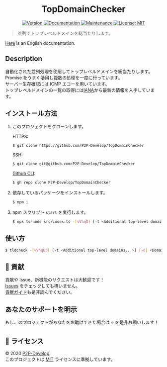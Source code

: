 <h1 align="center">TopDomainChecker</h1>

<p align="center">
  <a href="https://github.com/P2P-Develop/TopDomainChecker/blob/develop/package.json" target="_blank">
    <img alt="Version" src="https://img.shields.io/github/package-json/v/P2P-Develop/TopDomainChecker?style=flat-square">
  </a>
  <a href="https://github.com/P2P-Develop/tree/develop/docs" target="_blank">
    <img alt="Documentation" src="https://img.shields.io/badge/documentation-yes-brightgreen.svg?style=flat-square" />
  </a>
  <a href="https://github.com/P2P-Develop/TopDomainChecker/graphs/commit-activity" target="_blank">
    <img alt="Maintenance" src="https://img.shields.io/badge/Maintained%3F-yes-green.svg?style=flat-square" />
  </a>
  <a href="LICENSE" target="_blank">
    <img alt="License: MIT" src="https://img.shields.io/github/license/P2P-Develop/TopDomainChecker?style=flat-square" />
  </a>
</p>

> 並列でトップレベルドメインを総当たりします。

[Here](https://github.com/P2P-Develop/TopDomainChecker/blob/develop/README.md) is an English documentation.

## Description

自動化された並列処理を使用してトップレベルドメインを総当たりします。  
Promise をうまく活用し複数の処理を一度に行っています。  
サーバー生存確認には ICMP エコーを用いています。  
トップレベルドメインの一覧の取得には[IANA](https://data.iana.org/TLD/tlds-alpha-by-domain.txt)から最新の情報を入手しています。

## インストール方法

1. このプロジェクトをクローンします。

   HTTPS:

   ```bash
   $ git clone https://github.com/P2P-Develop/TopDomainChecker
   ```

   SSH:

   ```bash
   $ git clone git@github.com:P2P-Develop/TopDomainChecker
   ```

   [Github CLI](https://github.com/cli/cli):

   ```bash
   $ gh repo clone P2P-Develop/TopDomainChecker
   ```

2. 依存しているパッケージをインストールします。

   ```bash
   $ npm i
   ```

3. npm スクリプト `start` を実行します。

   ```bash
   $ npx ts-node src/index.ts -[vVhqD] [-t <Additional top-level domains...>] [-d] <Domains...>
   ```

<!--
このプロジェクトは[npm](https://npmjs.com/package/tldcheck)からインストールすることができます。

```sh
$ npm i -g tldcheck
```
-->

## 使い方

```sh
$ tldcheck -[vVhqDp] [-t <Additional top-level domains...>] [-d] <Domains...>
```

<!--
## テストの実行

```sh
$ npm test
```
-->

## 🤝 貢献

貢献や Issue、新機能のリクエストは大歓迎です！  
[Issues](https://github.com/P2P-Develop/TopDomainChecker/issues) をチェックしても構いません。  
[貢献ガイド](https://github.com/P2P-Develop/TopDomainChecker/blob/develop/docs/CONTRIBUTING.md)も是非読んでください。

## あなたのサポートを明示

もしこのプロジェクトがあなたをお助けできた場合は ⭐️ を是非お願いします！

## 📝 ライセンス

© 2020 [P2P-Develop](https://github.com/P2P-Develop).  
このプロジェクトは [MIT](https://github.com/P2P-Develop/TopDomainChecker/blob/develop/LICENSE) ライセンスに準拠しています。
